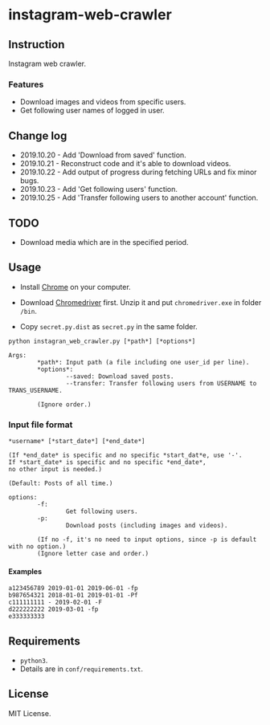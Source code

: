 # instagram-web-crawler

## Instruction

Instagram web crawler. 

### Features

-   Download images and videos from specific users. 
-   Get following user names of logged in user.

## Change log

-   2019.10.20 - Add 'Download from saved' function.
-   2019.10.21 - Reconstruct code and it's able to download videos.
-   2019.10.22 - Add output of progress during fetching URLs and fix minor bugs. 
-   2019.10.23 - Add 'Get following users' function.
-   2019.10.25 - Add 'Transfer following users to another account' function.

## TODO

-   Download media which are in the specified period.

## Usage

-   Install [Chrome](https://www.google.com/chrome/?brand=CHBD&gclid=Cj0KCQjwl8XtBRDAARIsAKfwtxD53tG_IZsUcMuwakYR968gH06p6R_lylXat2cj_Z1_JzBYpBcHFOAaAideEALw_wcB&gclsrc=aw.ds) on your computer.

-   Download [Chromedriver](https://chromedriver.chromium.org/downloads) first. Unzip it and put `chromedriver.exe` in folder `/bin`. 

-   Copy `secret.py.dist` as `secret.py` in the same folder.

```
python instagran_web_crawler.py [*path*] [*options*] 

Args:
        *path*: Input path (a file including one user_id per line).
        *options*: 
                --saved: Download saved posts.
                --transfer: Transfer following users from USERNAME to TRANS_USERNAME.

        (Ignore order.)
```

### Input file format

```
*username* [*start_date*] [*end_date*]

(If *end_date* is specific and no specific *start_dat*e, use '-'. 
If *start_date* is specific and no specific *end_date*, 
no other input is needed.)

(Default: Posts of all time.)

options:
        -f: 
                Get following users.
        -p: 
                Download posts (including images and videos).

        (If no -f, it's no need to input options, since -p is default with no option.)
        (Ignore letter case and order.)
```

#### Examples

```
a123456789 2019-01-01 2019-06-01 -fp
b987654321 2018-01-01 2019-01-01 -Pf
c111111111 - 2019-02-01 -F
d222222222 2019-03-01 -fp
e333333333 
```

## Requirements

-   `python3`.
-    Details are in `conf/requirements.txt`.

## License

MIT License.